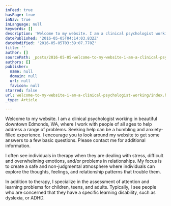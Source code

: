 ```yaml
---
inFeed: true
hasPage: true
inNav: true
inLanguage: null
keywords: []
description: 'Welcome to my website. I am a clinical psychologist working in beautiful downtown Edmonds, WA, where I work with people of all ages to help address a range of problems. Seeking help can be a humbling and anxiety-filled experience. I encourage you to look around my website to get some answers to a few basic questions. Please contact me for additional information. '
datePublished: '2016-05-05T04:14:03.832Z'
dateModified: '2016-05-05T03:39:07.770Z'
title: ''
author: []
sourcePath: _posts/2016-05-05-welcome-to-my-website-i-am-a-clinical-psychologist-working.md
authors: []
publisher:
  name: null
  domain: null
  url: null
  favicon: null
starred: false
url: welcome-to-my-website-i-am-a-clinical-psychologist-working/index.html
_type: Article

---
```

Welcome to my website. I am a clinical psychologist working in beautiful downtown Edmonds, WA, where I work with people of all ages to help address a range of problems. Seeking help can be a humbling and anxiety-filled experience. I encourage you to look around my website to get some answers to a few basic questions. Please contact me for additional information. 

I often see individuals in therapy when they are dealing with stress, difficult and overwhelming emotions, and/or problems in relationships. My focus is to create a safe and non-judgmental atmosphere where individuals can explore the thoughts, feelings, and relationship patterns that trouble them. 

In addition to therapy, I specialize in the assessment of attention and learning problems for children, teens, and adults. Typically, I see people who are concerned that they have a specific learning disability, such as dyslexia, or ADHD.